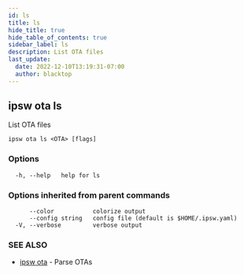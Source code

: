 ```yaml
---
id: ls
title: ls
hide_title: true
hide_table_of_contents: true
sidebar_label: ls
description: List OTA files
last_update:
  date: 2022-12-10T13:19:31-07:00
  author: blacktop
---
```

## ipsw ota ls

List OTA files

```
ipsw ota ls <OTA> [flags]
```

### Options

```
  -h, --help   help for ls
```

### Options inherited from parent commands

```
      --color           colorize output
      --config string   config file (default is $HOME/.ipsw.yaml)
  -V, --verbose         verbose output
```

### SEE ALSO

* [ipsw ota](/docs/cli/ipsw/ota)	 - Parse OTAs


